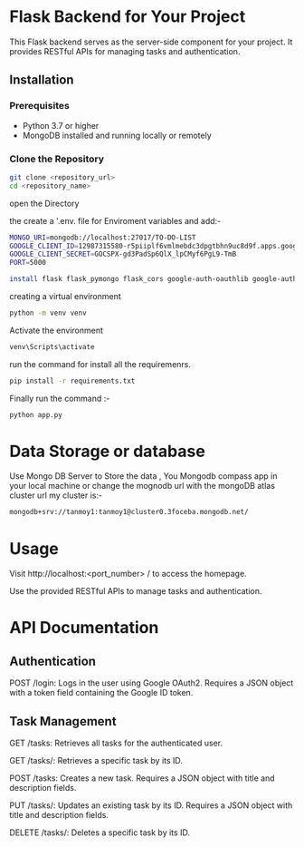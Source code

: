 # Flask Backend for Your Project

This Flask backend serves as the server-side component for your project. It provides RESTful APIs for managing tasks and authentication.

## Installation

### Prerequisites

- Python 3.7 or higher
- MongoDB installed and running locally or remotely

### Clone the Repository

```bash
git clone <repository_url>
cd <repository_name>
```
open the Directory 

the create a '.env. file for Enviroment variables  and add:-
```bash
MONGO_URI=mongodb://localhost:27017/TO-DO-LIST
GOOGLE_CLIENT_ID=12987315580-r5piiplf6vmlmebdc3dpgtbhn9uc8d9f.apps.googleusercontent.com
GOOGLE_CLIENT_SECRET=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
PORT=5000
```
```bash
install flask flask_pymongo flask_cors google-auth-oauthlib google-auth PyJWT python-dotenv
```
creating a virtual environment
```bash
python -m venv venv
```
Activate the environment
```bash
venv\Scripts\activate
```
run the command for install all the requiremenrs.
```bash
pip install -r requirements.txt
```

Finally run the command :-
```bash
python app.py
```

# Data Storage or database

Use Mongo DB Server to Store the data , You Mongodb compass app in your local machine or change the mognodb url with the mongoDB atlas cluster url 
my cluster is:-
```bash
mongodb+srv://tanmoy1:tanmoy1@cluster0.3foceba.mongodb.net/
```
# Usage

Visit http://localhost:<port_number> / to access the homepage.

Use the provided RESTful APIs to manage tasks and authentication.

# API Documentation

## Authentication

POST /login: Logs in the user using Google OAuth2. Requires a JSON object with a token field containing the Google ID token.

## Task Management
GET /tasks: Retrieves all tasks for the authenticated user.

GET /tasks/<id>: Retrieves a specific task by its ID.

POST /tasks: Creates a new task. Requires a JSON object with title and description fields.

PUT /tasks/<id>: Updates an existing task by its ID. Requires a JSON object with title and description fields.

DELETE /tasks/<id>: Deletes a specific task by its ID.
